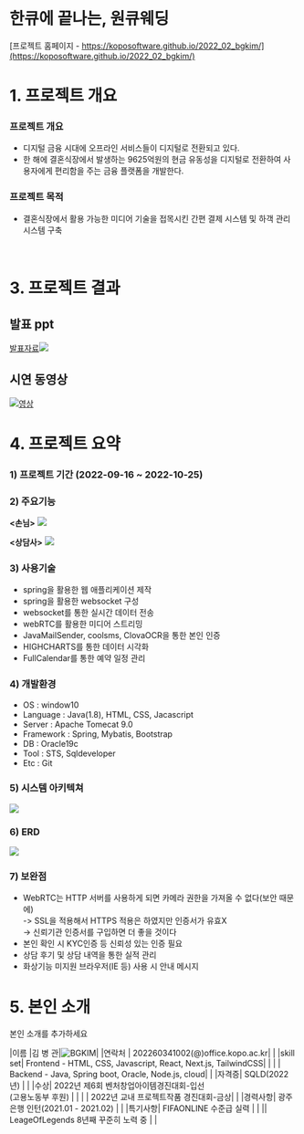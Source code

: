 # 한큐에 끝나는, 원큐웨딩

[프로젝트 홈페이지 - https://koposoftware.github.io/2022_02_bgkim/](https://koposoftware.github.io/2022_02_bgkim/)

# 1. 프로젝트 개요

### 프로젝트 개요
* 디지털 금융 시대에 오프라인 서비스들이 디지털로 전환되고 있다.
* 한 해에 결혼식장에서 발생하는 9625억원의 현금 유동성을 디지털로 전환하여 사용자에게 편리함을 주는 금융 플랫폼을 개발한다.

### 프로젝트 목적
* 결혼식장에서 활용 가능한 미디어 기술을 접목시킨 간편 결제 시스템 및 하객 관리 시스템 구축

 
<br>

# 3. 프로젝트 결과

## 발표 ppt 
[발표자료<img src="Img/최종ppt.png"/>](/files/최종프로젝트ppt.pdf)<br>

## 시연 동영상 
  [![영상](Img/영상사진.png)](https://youtu.be/SjWqHlg7PG8)


# 4. 프로젝트 요약
### 1) 프로젝트 기간 (2022-09-16 ~ 2022-10-25)

### 2) 주요기능
**<손님>**
<img src="Img/손님.png"/><br>

**<상담사>**
<img src="Img/상담사.png"/><br>

### 3) 사용기술

 - spring을 활용한 웹 애플리케이션 제작
 - spring을 활용한 websocket 구성
 - websocket를 통한 실시간 데이터 전송
 - webRTC를 활용한 미디어 스트리밍
 - JavaMailSender, coolsms, ClovaOCR을 통한 본인 인증
 - HIGHCHARTS를 통한 데이터 시각화
 - FullCalendar를 통한 예약 일정 관리

### 4) 개발환경

* OS : window10
* Language : Java(1.8), HTML, CSS, Jacascript
* Server : Apache Tomecat 9.0
* Framework : Spring, Mybatis, Bootstrap
* DB : Oracle19c
* Tool : STS, Sqldeveloper
* Etc : Git

### 5) 시스템 아키텍쳐

<img src="Img/아키텍쳐.png"/><br>

### 6) ERD

   <img src="Img/최종_ERD.png"/><br>

### 7) 보완점

* WebRTC는 HTTP 서버를 사용하게 되면 카메라 권한을 가져올 수 없다(보안 때문에)<br>
   -> SSL을 적용해서 HTTPS 적용은 하였지만 인증서가 유효X<br>
   -> 신뢰기관 인증서를 구입하면 더 좋을 것이다
* 본인 확인 시 KYC인증 등 신뢰성 있는 인증 필요
* 상담 후기 및 상담 내역을 통한 실적 관리
* 화상기능 미지원 브라우저(IE 등) 사용 시 안내 메시지 


# 5. 본인 소개

본인 소개를 추가하세요

|이름 |김 병 관|![BGKIM](/Img/사진.jpg)|
|연락처 | 202260341002(@)office.kopo.ac.kr| |
|skill set| Frontend - HTML, CSS, Javascript, React, Next.js, TailwindCSS| |
| | Backend - Java, Spring boot, Oracle, Node.js, cloud| |
|자격증| SQLD(2022년) | |
|수상| 2022년 제6회 벤처창업아이템경진대회-입선<br>(고용노동부 후원)  | |
| | 2022년 교내 프로젝트작품 경진대회-금상| |
|경력사항|  광주은행 인턴(2021.01 - 2021.02) | |
|특기사항|  FIFAONLINE 수준급 실력 | |
|| LeageOfLegends 8년째 꾸준히 노력 중  | |

